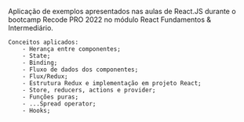 Aplicação de exemplos apresentados nas aulas de React.JS durante o bootcamp Recode PRO 2022 no módulo React Fundamentos & Intermediário.
    
    Conceitos aplicados:
        - Herança entre componentes;
        - State;
        - Binding;
        - Fluxo de dados dos componentes;
        - Flux/Redux;
        - Estrutura Redux e implementação em projeto React;
        - Store, reducers, actions e provider;
        - Funções puras;
        - ...Spread operator;
        - Hooks;
